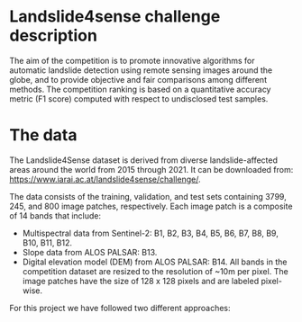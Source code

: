 # Landslide4sense challenge description
The aim of the competition is to promote innovative algorithms for automatic landslide detection using remote sensing images around the globe, 
and to provide objective and fair comparisons among different methods. The competition ranking is based on a quantitative accuracy metric 
(F1 score) computed with respect to undisclosed test samples. 

# The data
The Landslide4Sense dataset is derived from diverse landslide-affected areas around the world from 2015 through 2021. It can be downloaded from: 
https://www.iarai.ac.at/landslide4sense/challenge/. 

The data consists of the training, validation, and test sets containing 3799, 245, and 800 image patches, 
respectively. Each image patch is a composite of 14 bands that include:
* Multispectral data from Sentinel-2: B1, B2, B3, B4, B5, B6, B7, B8, B9, B10, B11, B12.
* Slope data from ALOS PALSAR: B13.
* Digital elevation model (DEM) from ALOS PALSAR: B14.
All bands in the competition dataset are resized to the resolution of ~10m per pixel. The image patches have the size of 128 x 128 pixels and are labeled pixel-wise.

For this project we have followed two different approaches: 
